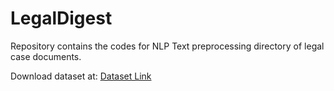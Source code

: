# LegalDigest

Repository contains the codes for NLP Text preprocessing directory of legal case documents.

Download dataset at: [Dataset Link](https://zenodo.org/records/7152317#.Yz6mJ9JByC0)
